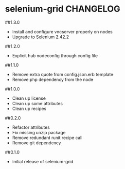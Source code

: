 selenium-grid CHANGELOG
=======================

##1.3.0
* Install and configure vncserver properly on nodes
* Upgrade to Selenium 2.42.2

##1.2.0
* Explicit hub nodeconfig through config file

##1.1.0
* Remove extra quote from config.json.erb template
* Remove php dependency from the node

##1.0.0
* Clean up license
* Clean up some attributes
* Clean up recipes

##0.2.0
* Refactor attributes
* Fix missing unzip package
* Remove redundant runit recipe call
* Remove git dependency

##0.1.0
* Initial release of selenium-grid
